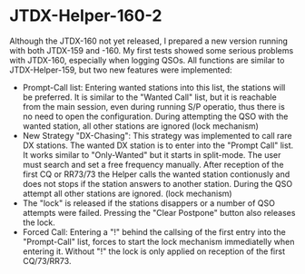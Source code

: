 # JTDX-Helper-160-2
Although the JTDX-160 not yet released, I prepared a new version running with both JTDX-159 and -160. My first tests showed some serious problems with JTDX-160, especially when logging QSOs. 
All functions are similar to JTDX-Helper-159, but two new features were implemented:
- Prompt-Call list:  Entering wanted stations into this list, the stations will be preferred. It is similar to the "Wanted Call" list, but it is reachable from the main session, even during running S/P operatio, thus there is no need to open the configuration. During attempting the QSO with the wanted station, all other stations are ignored (lock mechanism)
- New Strategy "DX-Chasing": This strategy was implemented to call rare DX stations. The wanted DX station is to enter into the "Prompt Call" list. It works similar to "Only-Wanted" but it starts in split-mode. The user must search and set a free frequency manually. After reception of the first CQ or RR73/73 the Helper calls the wanted station contionusly and does not stops if the station answers to another station. During the QSO attempt all other stations are ignored. (lock mechanism)
- The "lock" is released if the stations disappers or a number of QSO attempts were failed. Pressing the "Clear Postpone" button also releases the lock.
- Forced Call: Entering a "!" behind the callsing of the first entry into the "Prompt-Call" list, forces to start the lock mechanism immediatelly when entering it. Without "!" the lock is only applied on reception of the first CQ/73/RR73.
